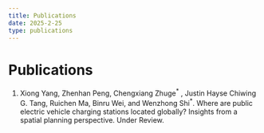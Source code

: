 ```yaml
---
title: Publications
date: 2025-2-25
type: publications
---
```


# Publications 
<!-- 
1. **XX**. Where Are Public Electric Vehicle Charging Stations Located Globally? Insights from a Spatial Planning Perspective. Under Review.  -->

<!-- 1. Peng, Ruoqing, Justin Hayse Chiwing G. Tang, Xiong Yang, Meng Meng, Jie Zhang, and Chengxiang Zhuge. "<a href="https://www.sciencedirect.com/science/article/pii/S0306261923016914">Investigating the factors influencing the electric vehicle market share: A comparative study of the European Union and United States.</a>" Applied Energy 355 (2024): 122327. -->

1. Xiong Yang, Zhenhan Peng, Chengxiang Zhuge$^{*}$ , Justin Hayse Chiwing G. Tang, Ruichen Ma, Binru Wei, and Wenzhong Shi$^{*}$. Where are public electric vehicle charging stations located globally? Insights from a spatial planning perspective. Under Review.
